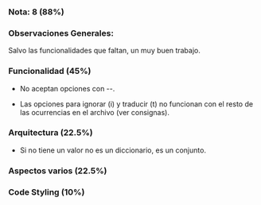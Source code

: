 ### Nota: 8 (88%)

### Observaciones Generales:

Salvo las funcionalidades que faltan, un muy buen trabajo.

### Funcionalidad (45%)

* No aceptan opciones con --.

* Las opciones para ignorar (i) y traducir (t) no funcionan con el resto de las ocurrencias en el archivo (ver consignas).

### Arquitectura (22.5%)

* Si no tiene un valor no es un diccionario, es un conjunto.

### Aspectos varios (22.5%)

### Code Styling (10%)



